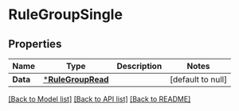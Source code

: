# RuleGroupSingle

## Properties
Name | Type | Description | Notes
------------ | ------------- | ------------- | -------------
**Data** | [***RuleGroupRead**](RuleGroupRead.md) |  | [default to null]

[[Back to Model list]](../README.md#documentation-for-models) [[Back to API list]](../README.md#documentation-for-api-endpoints) [[Back to README]](../README.md)

